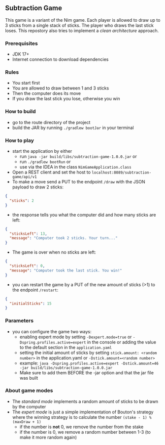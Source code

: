 ## Subtraction Game

This game is a variant of the Nim game. Each player is allowed to draw up to 3 sticks from a single stack of sticks. 
The player who draws the last stick loses. This repostory also tries to implement a _clean architecture_ approach.

### Prerequisites
- JDK 17+
- Internet connection to download dependencies

### Rules
- You start first
- You are allowed to draw between 1 and 3 sticks
- Then the computer does its move
- If you draw the last stick you lose, otherwise you win

### How to build
- go to the route directory of the project
- build the JAR by running `./gradlew bootJar` in your terminal

### How to play
- start the application by either
  - run `java -jar build/libs/subtraction-game-1.0.0.jar` or
  - run `./gradlew bootRun` or
  - use via the IDEA in the class `NimGameApplication.class`
- Open a REST client and set the host to `localhost:8089/subtraction-game/api/v1`
- To make a move send a PUT to the endpoint `/draw` with the JSON payload to draw 2 sticks:
```json
{
  "sticks": 2
}
```
- the response tells you what the computer did and how many sticks are left:
```json
{
  "sticksLeft": 13,
  "message": "Computer took 2 sticks. Your turn..."
}
```
- The game is over when no sticks are left:
```json
{
  "sticksLeft": 0,
  "message": "Computer took the last stick. You win!"
}
```
- you can restart the game by a PUT of the new amount of sticks (>1) to the endpoint `/restart`:
```json
{
  "initialSticks": 15
}
```

### Parameters
- you can configure the game two ways:
  - enabling expert mode by setting `-Dexpert.mode=true` or `-Dspring.profiles.active=expert` in the console or adding 
  the value to the default section in the `application.yaml`
  - setting the initial amount of sticks by setting `stick.amount: <random number>` in the application.yaml 
  or `-Dstick.amount=<random number>`
  - example: `java -Dspring.profiles.active=expert -Dstick.amount=46 -jar build/libs/subtraction-game-1.0.0.jar`
  - Make sure to add them BEFORE the -jar option and that the jar file was built

### About game modes
- The _standard mode_ implements a random amount of sticks to be drawn by the computer
- The _expert mode_ is just a simple implementation of Bouton's strategy where the winning strategy is to calculate the number `(stake - 1) % (maxDraw + 1)`
  - if the number is **not** 0, we remove the number from the stake
  - if the number is 0, we remove a random number between 1-3 (to make it more random again)
